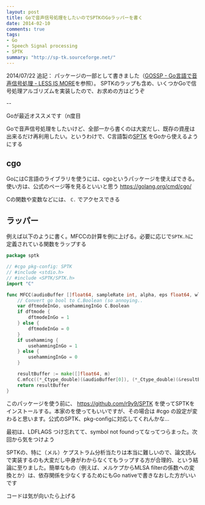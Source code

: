 ```yaml
---
layout: post
title: Goで音声信号処理をしたいのでSPTKのGoラッパーを書く
date: 2014-02-10
comments: true
tags:
- Go
- Speech Signal processing
- SPTK
summary: "http://sp-tk.sourceforge.net/"
---
```


2014/07/22 追記：
パッケージの一部として書きました（[GOSSP - Go言語で音声信号処理 - LESS IS MORE](http://r9y9.github.io/blog/2014/06/08/gossp-speech-signal-processing-for-go/)を参照）。
SPTKのラップも含め、いくつかGoで信号処理アルゴリズムを実装したので、お求めの方はどうぞ

--

Goが最近オススメです（n度目

Goで音声信号処理をしたいけど、全部一から書くのは大変だし、既存の資産は出来るだけ再利用したい。というわけで、C言語製の[SPTK](http://sp-tk.sourceforge.net/) をGoから使えるようにする


## cgo

GoにはC言語のライブラリを使うには、cgoというパッケージを使えばできる。使い方は、公式のページ等を見るといいと思う https://golang.org/cmd/cgo/

Cの関数や変数などには、 `C.` でアクセスできる

## ラッパー

例えば以下のように書く。MFCCの計算を例に上げる。必要に応じで`SPTK.h`に定義されている関数をラップする

```go
package sptk

// #cgo pkg-config: SPTK
// #include <stdio.h>
// #include <SPTK/SPTK.h>
import "C"

func MFCC(audioBuffer []float64, sampleRate int, alpha, eps float64, wlng, flng, m, n, ceplift int, dftmode, usehamming bool) []float64 {
	// Convert go bool to C.Boolean (so annoying..
	var dftmodeInGo, usehammingInGo C.Boolean
	if dftmode {
		dftmodeInGo = 1
	} else {
		dftmodeInGo = 0
	}
	if usehamming {
		usehammingInGo = 1
	} else {
		usehammingInGo = 0
	}

	resultBuffer := make([]float64, m)
	C.mfcc((*_Ctype_double)(&audioBuffer[0]), (*_Ctype_double)(&resultBuffer[0]), C.double(sampleRate), C.double(alpha), C.double(eps), C.int(wlng), C.int(flng), C.int(m), C.int(n), C.int(ceplift), dftmodeInGo, usehammingInGo)
	return resultBuffer
}
```

このパッケージを使う前に、 https://github.com/r9y9/SPTK を使ってSPTKをインストールする。本家のを使ってもいいですが、その場合は #cgo の設定が変わると思います。公式のSPTK、pkg-configに対応してくれんかな…

最初は、LDFLAGS つけ忘れてて、symbol not foundってなってつらまった。次回から気をつけよう

SPTKの、特に（メル）ケプストラム分析当たりは本当に難しいので、論文読んで実装するのも大変だし中身がわからなくてもラップする方が合理的、という結論に至りました。簡単なもの（例えば、メルケプからMLSA filterの係数への変換とか）は、依存関係を少なくするためにもGo nativeで書きなおした方がいいです

コードは気が向いたら上げる
